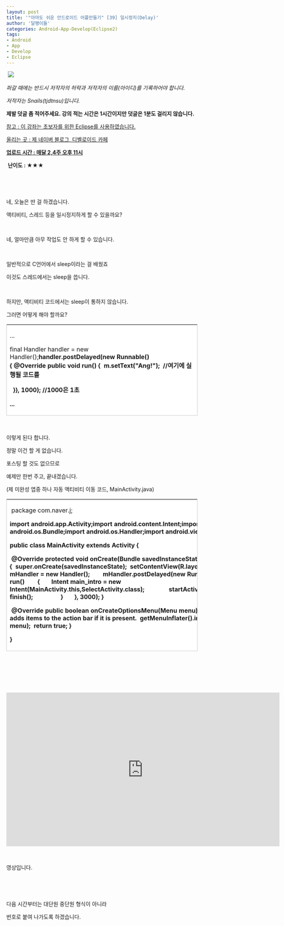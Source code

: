 ```yaml
---
layout: post
title: '"아마도 쉬운 안드로이드 어플만들기" [39] 일시정지(Delay)'
author: '달팽이들'
categories: Android-App-Develop(Eclipse2)
tags:
- Android
- App
- Develop
- Eclipse
---
```



<script> location.href='https://cafe.naver.com/develoid/369009' ; </script>

<p>&nbsp;<img src="https://dthumb-phinf.pstatic.net/?src=%22http%3A%2F%2Fpostfiles3.naver.net%2F20130523_178%2Ftjdtnsu_1369283538974akCh1_JPEG%2Fand.jpg%3Ftype%3Dw2%22&amp;type=cafe_wa740"> </p><div><div><div><div><p><i>퍼갈 때에는 반드시 저작자의 허락과 저작자의 이름(아이디)를 기록하어야 합니다.</i></p><p><i>저작자는 Snails(tjdtnsu)입니다.</i></p><p><span><strong><span>제발 덧글 좀 적어주세요. 강의 적는 시간은 1시간이지만 덧글은 1분도 걸리지 않습니다.</span></strong></span></p><p><u>참고 : 이 강좌는 초보자를 위한 Eclipse를 사용하였습니다.</u></p><p><u>올리는 곳 : 제 네이버 블로그, 디벨로이드 카페</u> </p><div><span><u><strong>업로드 시간 :&nbsp;매달 2,4주 오후 11시</strong></u> <div></div><p>&nbsp;<strong><span>난이도 : ★</span><span>★★</span></strong></p></span></div><p></p><p></p></div></div></div></div><p>&nbsp;</p><p>&nbsp;</p><p>네, 오늘은 딴 걸 하겠습니다.</p><p>액티비티, 스레드 등을 일시정지하게 할 수 있을까요?</p><p>&nbsp;</p><p>네, 얼마만큼 아무 작업도 안 하게 할 수 있습니다.</p><p>&nbsp;</p><p>일반적으로 C언어에서 sleep이라는 걸 배웠죠</p><p>이것도 스레드에서는 sleep을 씁니다.</p><p>&nbsp;</p><p>하지만, 액티비티 코드에서는 sleep이 통하지 않습니다.</p><p>그러면 어떻게 해야 할까요?</p><div><table style="BORDER-BOTTOM-WIDTH: 0px; BORDER-TOP: #cccccc 1px solid; BORDER-LEFT-WIDTH: 0px; BORDER-RIGHT: #cccccc 1px solid" class="__se_tbl" border="0" cellspacing="0" cellpadding="0"><tbody><tr><td style="BORDER-BOTTOM: #cccccc 1px solid; BORDER-LEFT: #cccccc 1px solid; BORDER-RIGHT-WIDTH: 0px; BACKGROUND-COLOR: #ffffff; BORDER-TOP-WIDTH: 0px" width="741"><p><span>...</span></p><p><span>final Handler handler = new Handler();<b>handler.postDelayed(new Runnable() {<b>&nbsp;@Override<b>&nbsp;public void run() {<b>&nbsp; m.setText("Ang!");&nbsp; //여기에 실행될 코드를</span></p><p><span>&nbsp; }<b>}, 1000); //1000은 1초</span></p><p><span>...</span></p></td></tr></tbody></table></div><p>&nbsp;</p><p>이렇게 된다 합니다.</p><p>정말 이건 할 게 없습니다.</p><p>포스팅 할 것도 없으므로</p><p>예제만 한번 주고, 끝내겠습니다.</p><p>(제 미완성 앱중 하나 자동 액티비티 이동 코드, MainActivity.java)</p><table style="BORDER-BOTTOM: 0px; BORDER-LEFT: 0px; BORDER-TOP: #cccccc 1px solid; BORDER-RIGHT: #cccccc 1px solid" class="__se_tbl" border="0" cellspacing="0" cellpadding="0"><tbody><tr><td style="BORDER-BOTTOM: #cccccc 1px solid; BORDER-LEFT: #cccccc 1px solid; BACKGROUND-COLOR: #ffffff; BORDER-TOP: 0px; BORDER-RIGHT: 0px" width="741"><p>&nbsp;package com.naver.j;</p><p><b>import android.app.Activity;<b>import android.content.Intent;<b>import android.os.Bundle;<b>import android.os.Handler;<b>import android.view.Menu;</p><p>public class MainActivity extends Activity {</p><p>&nbsp;@Override<b>&nbsp;protected void onCreate(Bundle savedInstanceState) {<b>&nbsp;&nbsp;super.onCreate(savedInstanceState);<b>&nbsp;&nbsp;setContentView(R.layout.activity_main);<b>&nbsp;&nbsp;Handler mHandler = new Handler();<b>&nbsp;&nbsp;&nbsp;&nbsp;&nbsp;&nbsp;&nbsp; mHandler.postDelayed(new Runnable() {<b>&nbsp;&nbsp;public void run()<b>&nbsp;&nbsp;&nbsp;&nbsp;&nbsp;&nbsp;&nbsp; {<b>&nbsp;&nbsp;&nbsp; &nbsp;&nbsp;&nbsp;Intent main_intro = new Intent(MainActivity.this,SelectActivity.class);<b>&nbsp;&nbsp;&nbsp;&nbsp;&nbsp;&nbsp;&nbsp;&nbsp;&nbsp;&nbsp;&nbsp;&nbsp;&nbsp;&nbsp; startActivity(main_intro);<b>&nbsp;&nbsp;&nbsp;&nbsp;&nbsp;&nbsp;&nbsp;&nbsp;&nbsp;&nbsp;&nbsp;&nbsp;&nbsp;&nbsp; finish();&nbsp;&nbsp;&nbsp;&nbsp;&nbsp;&nbsp;&nbsp;&nbsp; <b>&nbsp;&nbsp;&nbsp;&nbsp;&nbsp;&nbsp;&nbsp; }<b>&nbsp;&nbsp;&nbsp;&nbsp;&nbsp;&nbsp; }, 3000);<b>&nbsp;}</p><p>&nbsp;@Override<b>&nbsp;public boolean onCreateOptionsMenu(Menu menu) {<b>&nbsp;&nbsp;// Inflate the menu; this adds items to the action bar if it is present.<b>&nbsp;&nbsp;getMenuInflater().inflate(R.menu.main, menu);<b>&nbsp;&nbsp;return true;<b>&nbsp;}</p><p>}&nbsp;</p></td></tr></tbody></table><p>&nbsp;</p><p>&nbsp;</p><p>&nbsp;</p><div><iframe frameborder="0" scrolling="no" name="mplayer" title="플레이어" width="720" height="405" src="https://serviceapi.nmv.naver.com/view/ugcPlayer.nhn?vid=E9E22E96ACAF39AD7906258F3043A7F03459&amp;inKey=V12140ad1ec08bf1fe8c8338657ee98c82b52d1b36008d6f591745466a8f7e2af9530338657ee98c82b52&amp;wmode=opaque&amp;hasLink=1&amp;autoPlay=false&amp;beginTime=0" allowfullscreen="allowfullscreen"></iframe></div><p>&nbsp;</p><p>영상입니다.</p><p>&nbsp;</p><p>&nbsp;</p><p>다음 시간부터는 대단원 중단원 형식이 아니라</p><p>번호로 붙여 나가도록 하겠습니다.</p><p>&nbsp;</p><p>&nbsp;</p>
